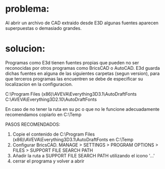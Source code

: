 
# problema:

Al abrir un archivo de CAD extraido desde E3D algunas fuentes aparecen superpuestas o demasiado grandes. 

# solucion: 
Programas como E3d tienen fuentes propias que pueden no ser reconocidas por otros programas como BricsCAD o AutoCAD. 
E3d guarda dichas fuentes en alguna de las siguientes carpetas (segun version), para que terceros programas las encuentren se debe de especificar su localizacion en la configuracion.


C:\Program Files (x86)\AVEVA\Everything3D3.1\AutoDraftFonts
C:\AVEVA\Everything3D2.10\AutoDraftFonts


En caso de no tener la ruta en su pc o que no le funcione adecuadamente recomendamos copiarlo en C:\Temp

PASOS RECOMENDADOS:


1. Copie el contenido de C:\Program Files (x86)\AVEVA\Everything3D3.1\AutoDraftFonts en C:\Temp 
2. Configurar BricsCAD.
  MANAGE > SETTINGS > PROGRAM OPTIONS > FILES > SUPPORT FILE SEARCH PATH
1. Añadir la ruta a SUPPORT FILE SEARCH PATH utilizando el icono '...'
2. cerrar el programa y volver a abrir

   